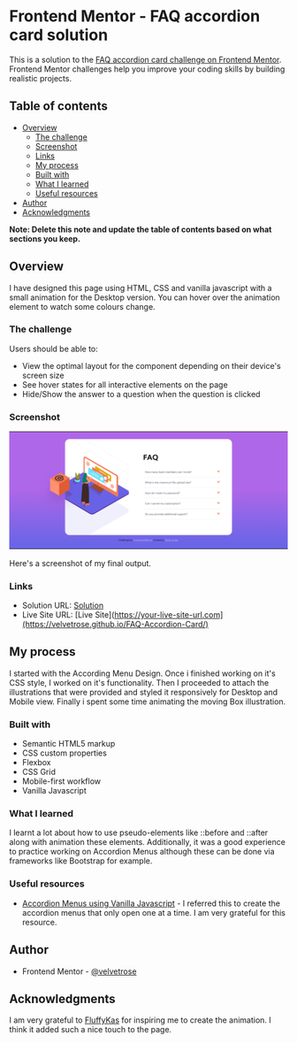 # Frontend Mentor - FAQ accordion card solution

This is a solution to the [FAQ accordion card challenge on Frontend Mentor](https://www.frontendmentor.io/challenges/faq-accordion-card-XlyjD0Oam). Frontend Mentor challenges help you improve your coding skills by building realistic projects. 

## Table of contents

- [Overview](#overview)
  - [The challenge](#the-challenge)
  - [Screenshot](#screenshot)
  - [Links](#links)
  - [My process](#my-process)
  - [Built with](#built-with)
  - [What I learned](#what-i-learned)
  - [Useful resources](#useful-resources)
- [Author](#author)
- [Acknowledgments](#acknowledgments)

**Note: Delete this note and update the table of contents based on what sections you keep.**

## Overview
I have designed this page using HTML, CSS and vanilla javascript with a small animation for the Desktop version.
You can hover over the animation element to watch some colours change.

### The challenge

Users should be able to:

- View the optimal layout for the component depending on their device's screen size
- See hover states for all interactive elements on the page
- Hide/Show the answer to a question when the question is clicked

### Screenshot

![](./images/outputScreenshot.png)

Here's a screenshot of my final output.

### Links

- Solution URL: [Solution](https://github.com/velvetrose/FAQ-Accordion-Card.git)
- Live Site URL: [Live Site](https://your-live-site-url.com](https://velvetrose.github.io/FAQ-Accordion-Card/)

## My process

I started with the According Menu Design. Once i finished working on it's CSS style, I worked on it's functionality. Then I proceeded to attach the illustrations that were provided and styled it responsively for Desktop and Mobile view. Finally i spent some time animating the moving Box illustration.

### Built with

- Semantic HTML5 markup
- CSS custom properties
- Flexbox
- CSS Grid
- Mobile-first workflow
- Vanilla Javascript

### What I learned

I learnt a lot about how to use pseudo-elements like ::before and ::after along with animation these elements. Additionally, it was a good experience to practice working on Accordion Menus although these can be done via frameworks like Bootstrap for example.


### Useful resources

- [Accordion Menus using Vanilla Javascript](https://softauthor.com/accordion-menu-in-vanilla-javascript/) - I referred this to create the accordion menus that only open one at a time. I am very grateful for this resource.


## Author

- Frontend Mentor - [@velvetrose](https://www.frontendmentor.io/profile/velvetrose)

## Acknowledgments

I am very grateful to [FluffyKas](https://www.frontendmentor.io/profile/FluffyKas) for inspiring me to create the animation. I think it added such a nice touch to the page.

